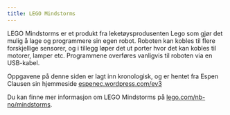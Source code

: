 ```yaml
---
title: LEGO Mindstorms
---
```


LEGO Mindstorms er et produkt fra leketøysprodusenten Lego som gjør det mulig å lage og programmere
sin egen robot. Roboten kan kobles til flere forskjellige sensorer, og i tillegg løper det ut porter
hvor det kan kobles til motorer, lamper etc. Programmene overføres vanligvis til roboten via en USB-kabel.

Oppgavene på denne siden er lagt inn kronologisk, og er hentet fra Espen Clausen sin hjemmeside [espenec.wordpress.com/ev3](https://espenec.wordpress.com/ev3)

Du kan finne mer informasjon om LEGO Mindstorms på [lego.com/nb-no/mindstorms](http://www.lego.com/nb-no/mindstorms).
